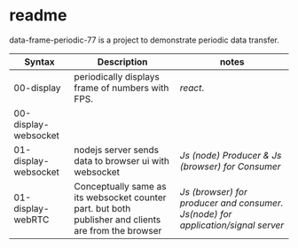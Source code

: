 # readme
data-frame-periodic-77 is a project to demonstrate periodic data transfer. 


| Syntax      | Description | notes |
| ----------- | ----------- |---- |
| 00-display  | periodically displays frame of numbers with FPS. | *react*.|
| 00-display-websocket   | <to be filled> | *<to be filled>* |
| 01-display-websocket   | nodejs server sends data to browser ui with websocket | *Js (node) Producer & Js (browser) for Consumer* |
| 01-display-webRTC   | Conceptually same as its websocket counter part. but both publisher and clients are from the browser | *Js (browser) for producer and consumer. Js(node) for application/signal server* |
